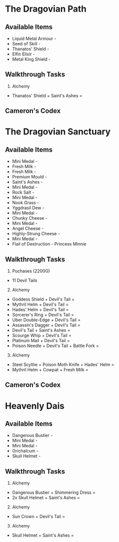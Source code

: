 # The Dragovian Path

## Available Items

* Liquid Metal Armour -
* Seed of Skill -
* Thanatos' Shield -
* Elfin Elixir -
* Metal King Shield -

## Walkthrough Tasks

1. Alchemy
  * Thanatos' Shield + Saint's Ashes =

## Cameron's Codex



# The Dragovian Sanctuary

## Available Items

* Mini Medal -
* Fresh Milk -
* Fresh Milk -
* Premium Mould -
* Saint's Ashes -
* Mini Medal -
* Rock Salt -
* Mini Medal -
* Nook Grass -
* Yggdrasil Dew -
* Mini Medal -
* Chunky Cheese -
* Mini Medal -
* Angel Cheese -
* Highly-Strung Cheese -
* Mini Medal -
* Flail of Destruction - Princess Minnie

## Walkthrough Tasks

1. Puchases (2200G)
  * 11 Devil Tails
2. Alchemy
  * Goddess Shield + Devil's Tail =
  * Mythril Helm + Devil's Tail =
  * Hades' Helm + Devil's Tail =
  * Sorcerer's Ring + Devil's Tail =
  * Uber Double-Edge + Devil's Tail =
  * Assassin's Dagger + Devil's Tail =
  * Devil's Tail + Saint's Ashes =
  * Scourge Whip + Devil's Tail =
  * Platinum Mail + Devil's Tail =
  * Poison Needle + Devil's Tail + Battle Fork =
3. Alchemy
  * Steel Scythe + Poison Moth Knife + Hades' Helm =
  * Mythril Helm + Cowpat + Fresh Milk =


## Cameron's Codex


# Heavenly Dais

## Available Items

* Dangerous Bustier -
* Mini Medal -
* Mini Medal -
* Orichalcum -
* Skull Helmet -

## Walkthrough Tasks

1. Alchemy
  * Dangerous Bustier + Shimmering Dress =
  * 2x Skull Helmet + Saint's Ashes =
2. Alchemy
  * Sun Crown + Devil's Tail =
3. Alchemy
  * Skull Helmet + Saint's Ashes =
